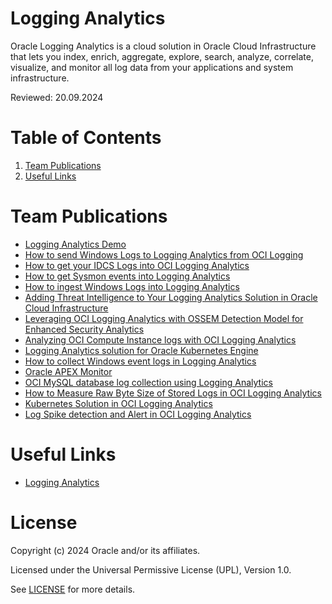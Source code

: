 # Logging Analytics

Oracle Logging Analytics is a cloud solution in Oracle Cloud Infrastructure that lets you index, enrich, aggregate, explore, search, analyze, correlate, visualize, and monitor all log data from your applications and system infrastructure.

Reviewed: 20.09.2024

# Table of Contents

1. [Team Publications](#team-publications)
2. [Useful Links](#useful-links)

# Team Publications

- [Logging Analytics Demo](https://www.youtube.com/watch?v=1bJb92put4k)
- [How to send Windows Logs to Logging Analytics from OCI Logging](https://learnoci.cloud/how-to-send-windows-logs-to-logging-analytics-from-oci-logging-2c2a209c180a)
- [How to get your IDCS Logs into OCI Logging Analytics](https://learnoci.cloud/how-to-get-your-idcs-logs-into-oci-logging-analytics-897dca063198)
- [How to get Sysmon events into Logging Analytics](https://learnoci.cloud/how-to-get-sysmon-events-into-logging-analytics-798eec1e57d5)
- [How to ingest Windows Logs into Logging Analytics](https://learnoci.cloud/how-to-ingest-windows-logs-into-logging-analytics-ec9fa591edc5)
- [Adding Threat Intelligence to Your Logging Analytics Solution in Oracle Cloud Infrastructure](https://learnoci.cloud/adding-threat-intelligence-to-your-logging-analytics-solution-in-oracle-cloud-infrastructure-882ee020fbcd)
- [Leveraging OCI Logging Analytics with OSSEM Detection Model for Enhanced Security Analytics](https://adibirzu.medium.com/leveraging-oci-logging-analytics-with-ossem-detection-model-for-enhanced-security-analytics-e599b270a14a)
- [Analyzing OCI Compute Instance logs with OCI Logging Analytics](https://blogs.oracle.com/observability/post/oci-logginganalytics-compute-instance)
- [Logging Analytics solution for Oracle Kubernetes Engine](https://karthicin.medium.com/logging-monitoring-solution-for-oracle-kubernetes-engine-oke-611738fe7d1)
- [How to collect Windows event logs in Logging Analytics](https://karthicin.medium.com/how-to-collect-windows-event-logs-in-logging-analytics-3a4f3ec8dc95)
- [Oracle APEX Monitor](https://github.com/oracle-quickstart/oci-o11y-solutions/tree/main/knowlege-content/oracle-database/APEX)
- [OCI MySQL database log collection using Logging Analytics](https://karthicin.medium.com/oci-mysql-database-log-collection-using-logging-analytics-b521441ba06b)
- [How to Measure Raw Byte Size of Stored Logs in OCI Logging Analytics](https://medium.com/@michtoeth/how-to-measure-raw-byte-size-of-stored-logs-in-oci-logging-analytics-3f5387506c07)
- [Kubernetes Solution in OCI Logging Analytics](https://karthicin.medium.com/kubernetes-solution-in-oci-logging-analytics-035a0eb39cb5)
- [Log Spike detection and Alert in OCI Logging Analytics](https://karthicin.medium.com/log-spike-detection-and-alert-in-oci-logging-analytics-40a62598cc16)

# Useful Links

- [Logging Analytics](https://docs.oracle.com/en-us/iaas/logging-analytics/index.html)

# License

Copyright (c) 2024 Oracle and/or its affiliates.

Licensed under the Universal Permissive License (UPL), Version 1.0.

See [LICENSE](https://github.com/oracle-devrel/technology-engineering/blob/main/LICENSE) for more details.
